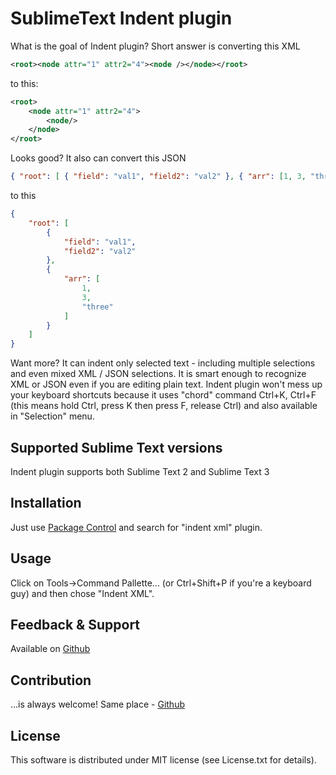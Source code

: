 # SublimeText Indent plugin

What is the goal of Indent plugin? Short answer is converting this XML

```xml
<root><node attr="1" attr2="4"><node /></node></root>
```

to this:

```xml
<root>
    <node attr="1" attr2="4">
        <node/>
    </node>
</root>
```

Looks good? It also can convert this JSON

```json
{ "root": [ { "field": "val1", "field2": "val2" }, { "arr": [1, 3, "three"] }] }
```

to this

```json
{
    "root": [
        {
            "field": "val1",
            "field2": "val2"
        },
        {
            "arr": [
                1,
                3,
                "three"
            ]
        }
    ]
}
```

Want more? It can indent only selected text - including multiple selections and even mixed XML / JSON selections. It is smart enough to recognize XML or JSON even if you are editing plain text. Indent plugin won't mess up your keyboard shortcuts because it uses "chord" command Ctrl+K, Ctrl+F (this means hold Ctrl, press K then press F, release Ctrl) and also available in "Selection" menu.

## Supported Sublime Text versions
Indent plugin supports both Sublime Text 2 and Sublime Text 3

## Installation
Just use [Package Control](https://packagecontrol.io/) and search for "indent xml" plugin.

## Usage
Click on Tools->Command Pallette... (or Ctrl+Shift+P if you're a keyboard guy) and then chose "Indent XML".

## Feedback & Support
Available on [Github](https://github.com/alek-sys/sublimetext_indentxml)

## Contribution
...is always welcome! Same place - [Github](https://github.com/alek-sys/sublimetext_indentxml)

## License
This software is distributed under MIT license (see License.txt for details).
